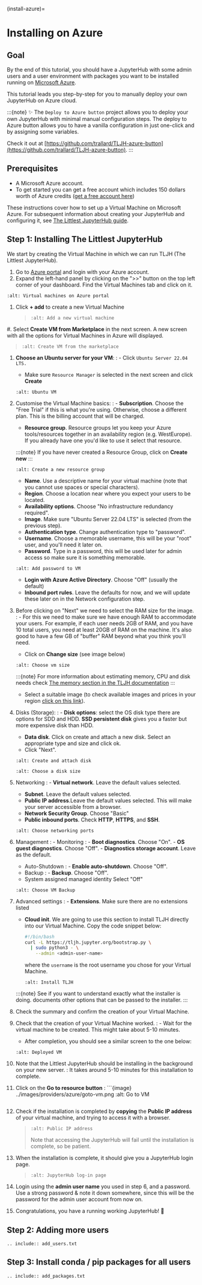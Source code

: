 (install-azure)=

# Installing on Azure

## Goal

By the end of this tutorial, you should have a JupyterHub with some admin
users and a user environment with packages you want to be installed running on
[Microsoft Azure](https://azure.microsoft.com).

This tutorial leads you step-by-step for you to manually deploy your own JupyterHub on Azure cloud.

:::{note}
✨ The `Deploy to Azure button` project allows you to deploy your own JupyterHub with minimal manual configuration steps. The deploy to Azure button allows you to have a vanilla configuration in just one-click and by assigning some variables.

Check it out at [https://github.com/trallard/TLJH-azure-button](https://github.com/trallard/TLJH-azure-button).
:::

## Prerequisites

- A Microsoft Azure account.
- To get started you can get a free account which includes 150 dollars worth of Azure credits ([get a free account here](https://azure.microsoft.com/en-us/free//?wt.mc_id=TLJH-github-taallard))

These instructions cover how to set up a Virtual Machine
on Microsoft Azure. For subsequent information about creating
your JupyterHub and configuring it, see [The Littlest JupyterHub guide](https://the-littlest-jupyterhub.readthedocs.io/en/latest/).

## Step 1: Installing The Littlest JupyterHub

We start by creating the Virtual Machine in which we can run TLJH (The Littlest JupyterHub).

1. Go to [Azure portal](https://portal.azure.com/) and login with your Azure account.
2. Expand the left-hand panel by clicking on the ">>" button on the top left corner of your dashboard. Find the Virtual Machines tab and click on it.

```{image} ../images/providers/azure/azure-vms.png
:alt: Virtual machines on Azure portal
```

1. Click **+ add** to create a new Virtual Machine

   > ```{image} ../images/providers/azure/add-vm.png
   > :alt: Add a new virtual machine
   > ```

#. Select **Create VM from Marketplace** in the next screen.
A new screen with all the options for Virtual Machines in Azure will displayed.

> ```{image} ../images/providers/azure/create-vm.png
> :alt: Create VM from the marketplace
> ```

1.  **Choose an Ubuntu server for your VM**:
    : - Click `Ubuntu Server 22.04 LTS.`

    - Make sure `Resource Manager` is selected in the next screen and click **Create**

    ```{image} ../images/providers/azure/ubuntu-vm.png
    :alt: Ubuntu VM
    ```

2.  Customise the Virtual Machine basics:
    : - **Subscription**. Choose the "Free Trial" if this is what you're using. Otherwise, choose a different plan. This is the billing account that will be charged.

    - **Resource group**. Resource groups let you keep your Azure tools/resources together in an availability region (e.g. WestEurope). If you already have one you'd like to use it select that resource.

    :::{note}
    If you have never created a Resource Group, click on **Create new**
    :::

    ```{image} ../images/providers/azure/new-rg.png
    :alt: Create a new resource group
    ```

    - **Name**. Use a descriptive name for your virtual machine (note that you cannot use spaces or special characters).
    - **Region**. Choose a location near where you expect your users to be located.
    - **Availability options**. Choose "No infrastructure redundancy required".
    - **Image**. Make sure "Ubuntu Server 22.04 LTS" is selected (from the previous step).
    - **Authentication type**. Change authentication type to "password".
    - **Username**. Choose a memorable username, this will be your "root" user, and you'll need it later on.
    - **Password**. Type in a password, this will be used later for admin access so make sure it is something memorable.

    ```{image} ../images/providers/azure/password-vm.png
    :alt: Add password to VM
    ```

    - **Login with Azure Active Directory**. Choose "Off" (usually the default)
    - **Inbound port rules**. Leave the defaults for now, and we will update these later on in the Network configuration step.

3.  Before clicking on "Next" we need to select the RAM size for the image.
    : - For this we need to make sure we have enough RAM to accommodate your users. For example, if each user needs 2GB of RAM, and you have 10 total users, you need at least 20GB of RAM on the machine. It's also good to have a few GB of "buffer" RAM beyond what you think you'll need.

    - Click on **Change size** (see image below)

    ```{image} ../images/providers/azure/size-vm.png
    :alt: Choose vm size
    ```

    :::{note}
    For more information about estimating memory, CPU and disk needs check [The memory section in the TLJH documentation](https://tljh.jupyter.org/en/latest/howto/admin/resource-estimation.html)
    :::

    - Select a suitable image (to check available images and prices in your region [click on this link](https://azuremarketplace.microsoft.com/en-gb/marketplace/apps/Canonical.UbuntuServer?tab=PlansAndPrice/?wt.mc_id=TLJH-github-taallard)).

4.  Disks (Storage):
    : - **Disk options**: select the OS disk type there are options for SDD and HDD. **SSD persistent disk** gives you a faster but more expensive disk than HDD.

    - **Data disk**. Click on create and attach a new disk. Select an appropriate type and size and click ok.
    - Click "Next".

    ```{image} ../images/providers/azure/create-disk.png
    :alt: Create and attach disk
    ```

    ```{image} ../images/providers/azure/disk-vm.png
    :alt: Choose a disk size
    ```

5.  Networking
    : - **Virtual network**. Leave the default values selected.

    - **Subnet**. Leave the default values selected.
    - **Public IP address**.Leave the default values selected. This will make your server accessible from a browser.
    - **Network Security Group**. Choose "Basic"
    - **Public inbound ports**. Check **HTTP**, **HTTPS**, and **SSH**.

    ```{image} ../images/providers/azure/networking-vm.png
    :alt: Choose networking ports
    ```

6.  Management
    : - Monitoring
    : - **Boot diagnostics**. Choose "On". - **OS guest diagnostics**. Choose "Off". - **Diagnostics storage account**. Leave as the default.

    - Auto-Shutdown
      : - **Enable auto-shutdown**. Choose "Off".
    - Backup
      : - **Backup**. Choose "Off".
    - System assigned managed identity Select "Off"

    ```{image} ../images/providers/azure/backup-vm.png
    :alt: Choose VM Backup
    ```

7.  Advanced settings
    : - **Extensions**. Make sure there are no extensions listed

    - **Cloud init**. We are going to use this section to install TLJH directly into our Virtual Machine.
      Copy the code snippet below:

      ```bash
      #!/bin/bash
      curl -L https://tljh.jupyter.org/bootstrap.py \
        | sudo python3 - \
          --admin <admin-user-name>
      ```

      where the `username` is the root username you chose for your Virtual Machine.

      ```{image} ../images/providers/azure/cloudinit-vm.png
      :alt: Install TLJH
      ```

    :::{note}
    See [](/topic/installer-actions) if you want to understand exactly what the installer is doing.
    [](/topic/customizing-installer) documents other options that can be passed to the installer.
    :::

8.  Check the summary and confirm the creation of your Virtual Machine.

9.  Check that the creation of your Virtual Machine worked.
    : - Wait for the virtual machine to be created. This might take about 5-10 minutes.

    - After completion, you should see a similar screen to the one below:

    ```{image} ../images/providers/azure/deployed-vm.png
    :alt: Deployed VM
    ```

10. Note that the Littlest JupyterHub should be installing in the background on your new server.
    : It takes around 5-10 minutes for this installation to complete.

11. Click on the **Go to resource button**
    : ```{image} ../images/providers/azure/goto-vm.png
    :alt: Go to VM

    ```

    ```

12. Check if the installation is completed by **copying** the **Public IP address** of your virtual machine, and trying to access it with a browser.

    > ```{image} ../images/providers/azure/ip-vm.png
    > :alt: Public IP address
    > ```
    >
    > Note that accessing the JupyterHub will fail until the installation is complete, so be patient.

13. When the installation is complete, it should give you a JupyterHub login page.

    > ```{image} ../images/first-login.png
    > :alt: JupyterHub log-in page
    > ```

14. Login using the **admin user name** you used in step 6, and a password. Use a strong password & note it down somewhere, since this will be the password for the admin user account from now on.

15. Congratulations, you have a running working JupyterHub! 🎉

## Step 2: Adding more users

```{eval-rst}
.. include:: add_users.txt
```

## Step 3: Install conda / pip packages for all users

```{eval-rst}
.. include:: add_packages.txt
```

